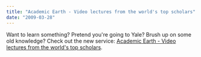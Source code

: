 ```yaml
---
title: "Academic Earth - Video lectures from the world's top scholars"
date: "2009-03-28"
---
```


Want to learn something? Pretend you're going to Yale? Brush up on some old knowledge? Check out the new service: [Academic Earth - Video lectures from the world's top scholars](http://academicearth.org/).
